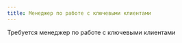 ```yaml
---
title: Менеджер по работе с ключевыми клиентами
---
```


Требуется менеджер по работе с ключевыми клиентами
